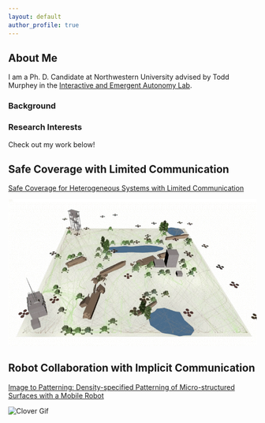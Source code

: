 ```yaml
---
layout: default
author_profile: true
---
```


## About Me

I am a Ph. D. Candidate at Northwestern University advised by Todd Murphey in the [Interactive and Emergent Autonomy Lab](https://murpheylab.github.io/).
### Background

### Research Interests
Check out my work below!

## Safe Coverage with Limited Communication
[Safe Coverage for Heterogeneous Systems with Limited Communication](https://ieeexplore.ieee.org/abstract/document/10669222)

![Swarm Gif](assets/img/multi-agent-clip.gif)


## Robot Collaboration with Implicit Communication
[Image to Patterning: Density-specified Patterning of Micro-structured Surfaces with a Mobile Robot](https://ieeexplore.ieee.org/document/10802317 'Link title')

![Clover Gif](assets/img/cropped_clover_experiment.gif)

